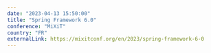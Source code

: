 ```yaml
---
date: "2023-04-13 15:50:00"
title: "Spring Framework 6.0"
conference: "MiXiT"
country: "FR"
externalLink: https://mixitconf.org/en/2023/spring-framework-6-0
---
```

